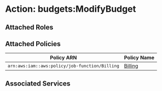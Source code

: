 # Action: budgets:ModifyBudget

## Attached Roles

## Attached Policies

| Policy ARN | Policy Name |
|------------|-------------|
| `arn:aws:iam::aws:policy/job-function/Billing` | [Billing](../policies.md#billing) |

## Associated Services

